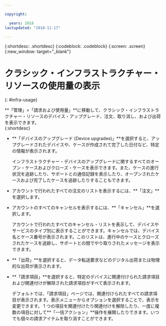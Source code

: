 ```yaml
---

copyright:

  years: 2018
lastupdated: "2018-11-17"

---
```


{:shortdesc: .shortdesc}
{:codeblock: .codeblock}
{:screen: .screen}
{:new_window: target="_blank"}


# クラシック・インフラストラクチャー・リソースの使用量の表示
{: #infra-usage}

**「管理」>「請求および使用量」**に移動して、クラシック・インフラストラクチャー・リソースのデバイス・アップグレード、注文、取り消し、および出荷を表示できます。  
{:shortdesc}


* **「デバイスのアップグレード (Device upgrades)」**を選択すると、アップグレードされたデバイスや、ケースが作成されて完了した日付など、特定の情報が表示されます。 
  
  インフラストラクチャー・デバイスのアップグレードに関するすべてのオープン・ケースおよびクローズ・ケースを表示できます。また、ケースの進行状況を追跡したり、サポートとの通信記録を表示したり、オープンされたケースおよび完了したケースを追跡したりすることもできます。 

* アカウントで行われたすべての注文のリストを表示するには、**「注文」**を選択します。 

* アカウントのすべてのキャンセルを表示するには、**「キャンセル」**を選択します。
  
  アカウントで行われたすべてのキャンセル・リストを表示して、デバイスやサービスのタイプ別に表示することができます。キャンセルでは、デバイス名とケース番号が表示されます。このリストは、進行中のケースとクローズされたケースを追跡し、サポートとの間でやり取りされたメッセージを表示できます。  

* **「出荷」**を選択すると、データ転送要求などのデジタル出荷または物理的な出荷が表示されます。 

* **「請求項目」**を選択すると、特定のデバイスに関連付けられた請求項目および関連付けが解除された請求項目がすべて表示されます。 

  デフォルトでは、「請求項目」ページでは、関連付けられたすべての請求項目が表示されます。表示メニューからオプションを選択することで、表示を変更できます。 1 つの項目を関連付けたり関連付けを解除したり、一度に複数の項目に対して**「一括アクション」**操作を展開したりできます。いつでも個々の請求アイテムを取り消すことができます。 

